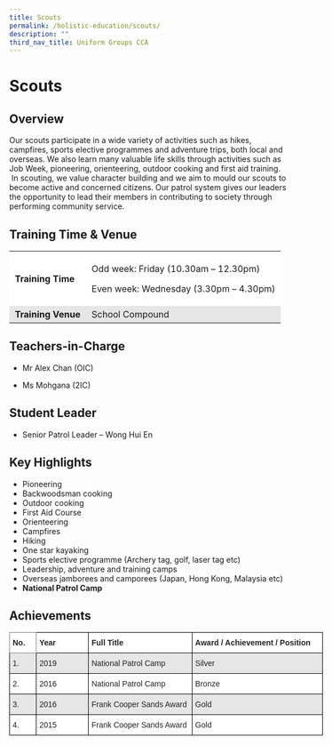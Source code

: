 ```yaml
---
title: Scouts
permalink: /holistic-education/scouts/
description: ""
third_nav_title: Uniform Groups CCA
---
```


Scouts
======

Overview
--------

Our scouts participate in a wide variety of activities such as hikes, campfires, sports elective programmes and adventure trips, both local and overseas. We also learn many valuable life skills through activities such as Job Week, pioneering, orienteering, outdoor cooking and first aid training.  In scouting, we value character building and we aim to mould our scouts to become active and concerned citizens. Our patrol system gives our leaders the opportunity to lead their members in contributing to society through performing community service. 

Training Time & Venue
---------------------

<table style="box-sizing: inherit; border-collapse: collapse; border-spacing: 0px; max-width: 100%;"><tbody style="box-sizing: inherit;"><tr style="box-sizing: inherit; background: rgb(255, 255, 255);"><td style="box-sizing: inherit; padding: 5px 10px;"><strong style="box-sizing: inherit; font-weight: bold;">Training Time</strong></td><td style="box-sizing: inherit; padding: 5px 10px;"><p style="box-sizing: inherit; font-size: 1em;">Odd week: Friday (10.30am – 12.30pm)</p><p style="box-sizing: inherit; font-size: 1em;">Even week: Wednesday (3.30pm – 4.30pm)</p></td></tr><tr style="box-sizing: inherit; background: rgb(230, 230, 230);"><td style="box-sizing: inherit; padding: 5px 10px;"><strong style="box-sizing: inherit; font-weight: bold;">Training Venue</strong></td><td style="box-sizing: inherit; padding: 5px 10px;">School Compound</td></tr></tbody></table>

Teachers-in-Charge
------------------

*   Mr Alex Chan (OIC)
    
*   Ms Mohgana (2IC)
    

Student Leader
--------------

*   Senior Patrol Leader – Wong Hui En

Key Highlights
--------------

*   Pioneering
*   Backwoodsman cooking
*   Outdoor cooking
*   First Aid Course
*   Orienteering
*   Campfires
*   Hiking
*   One star kayaking
*   Sports elective programme (Archery tag, golf, laser tag etc)
*   Leadership, adventure and training camps
*   Overseas jamborees and camporees (Japan, Hong Kong, Malaysia etc)
*   **National Patrol Camp**

Achievements
------------
<style type="text/css">
.tg  {border-collapse:collapse;border-spacing:0;}
.tg td{border-color:black;border-style:solid;border-width:1px;font-family:Arial, sans-serif;font-size:14px;
  overflow:hidden;padding:10px 5px;word-break:normal;}
.tg th{border-color:black;border-style:solid;border-width:1px;font-family:Arial, sans-serif;font-size:14px;
  font-weight:normal;overflow:hidden;padding:10px 5px;word-break:normal;}
.tg .tg-l2bf{background-color:#FFF;color:#222;font-weight:bold;text-align:left;vertical-align:top}
.tg .tg-h5mn{background-color:#E6E6E6;color:#222;text-align:left;vertical-align:middle}
.tg .tg-0f6e{background-color:#FFF;border-color:inherit;color:#222;font-weight:bold;text-align:left;vertical-align:top}
.tg .tg-1ppo{background-color:#FFF;color:#222;text-align:left;vertical-align:middle}
</style>
<table class="tg" style="undefined;table-layout: fixed; width: 565px">
<colgroup>
<col style="width: 48.2px">
<col style="width: 94.2px">
<col style="width: 187.2px">
<col style="width: 235.2px">
</colgroup>
<thead>
  <tr>
    <th class="tg-0f6e"><span style="font-weight:bold">No.</span></th>
    <th class="tg-l2bf"><span style="font-weight:bold">Year</span></th>
    <th class="tg-l2bf"><span style="font-weight:bold">Full Title</span></th>
    <th class="tg-l2bf"><span style="font-weight:bold">Award / Achievement / Position</span></th>
  </tr>
</thead>
<tbody>
  <tr>
    <td class="tg-h5mn">1.</td>
    <td class="tg-h5mn">2019</td>
    <td class="tg-h5mn">National Patrol Camp</td>
    <td class="tg-h5mn">Silver</td>
  </tr>
  <tr>
    <td class="tg-1ppo">2.</td>
    <td class="tg-1ppo">2016</td>
    <td class="tg-1ppo">National Patrol Camp</td>
    <td class="tg-1ppo">Bronze</td>
  </tr>
  <tr>
    <td class="tg-h5mn">3.</td>
    <td class="tg-h5mn">2016</td>
    <td class="tg-h5mn">Frank Cooper Sands Award</td>
    <td class="tg-h5mn">Gold</td>
  </tr>
  <tr>
    <td class="tg-1ppo">4.</td>
    <td class="tg-1ppo">2015</td>
    <td class="tg-1ppo">Frank Cooper Sands Award</td>
    <td class="tg-1ppo">Gold</td>
  </tr>
</tbody>
</table>